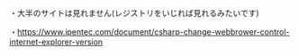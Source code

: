 ・大半のサイトは見れません(レジストリをいじれば見れるみたいです)

・https://www.ipentec.com/document/csharp-change-webbrower-control-internet-explorer-version
